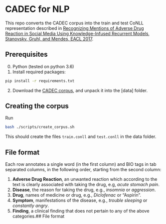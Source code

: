 # CADEC for NLP
This repo converts the CADEC corpus into the train and test CoNLL representation described in [Recognizing Mentions of Adverse Drug Reaction in Social Media Using Knowledge-Infused Recurrent Models, Stanovsky, Gruhl, and Mendes, EACL 2017](https://gabrielstanovsky.github.io/assets/papers/eacl17a/paper.pdf).

## Prerequisites
0. Python (tested on python 3.6)
1. Install required packages:
```bash
pip install -r requirements.txt
```
2. Download the [CADEC corpus](https://doi.org/10.4225/08/570FB102BDAD2), and unpack it into the [data] folder.

## Creating the corpus

Run 

``` bash
bash ./scripts/create_corpus.sh
```

This should create the files `train.conll` and `test.conll` in the data folder.


## File format

Each row annotates a single word (in the first column) and
BIO tags in tab separated columns, in the following order, starting
from the second column:

1. **Adverse Drug Reaction**, an unwanted reaction which according to the text is
clearly associated with taking the drug, e.g, *acute stomach pain*.
2. **Disease**, the reason for taking the drug, e.g., *insomnia* or *aggression*.
3. **Drug**,  names of medicine or drug, e.g., *Diclofenac* or “Aspirin”.
4. **Symptom**, manifestations of the disease, e.g.,  *trouble sleeping* or *constantly angry*.
5. **Finding**, a clinical finding that does not pertain to any of the above categories.## File format

